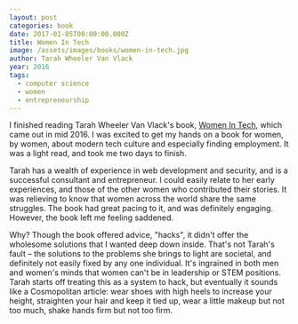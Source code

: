 ```yaml
---
layout: post
categories: book
date: 2017-01-05T00:00:00.000Z
title: Women In Tech
image: /assets/images/books/women-in-tech.jpg
author: Tarah Wheeler Van Vlack
year: 2016
tags:
  - computer science
  - women
  - entrepreneurship
---
```


I finished reading Tarah Wheeler Van Vlack's book, [Women In Tech](https://www.amazon.com/Women-Tech-Practical-Inspiring-Stories/dp/1632170663), which came out in mid 2016\. I was excited to get my hands on a book for women, by women, about modern tech culture and especially finding employment. It was a light read, and took me two days to finish.

Tarah has a wealth of experience in web development and security, and is a successful consultant and entrepreneur. I could easily relate to her early experiences, and those of the other women who contributed their stories. It was relieving to know that women across the world share the same struggles. The book had great pacing to it, and was definitely engaging. However, the book left me feeling saddened.

Why? Though the book offered advice, "hacks", it didn't offer the wholesome solutions that I wanted deep down inside. That's not Tarah's fault – the solutions to the problems she brings to light are societal, and definitely not easily fixed by any one individual. It's ingrained in both men and women's minds that women can't be in leadership or STEM positions. Tarah starts off treating this as a system to hack, but eventually it sounds like a Cosmopolitan article: wear shoes with high heels to increase your height, straighten your hair and keep it tied up, wear a little makeup but not too much, shake hands firm but not too firm.
